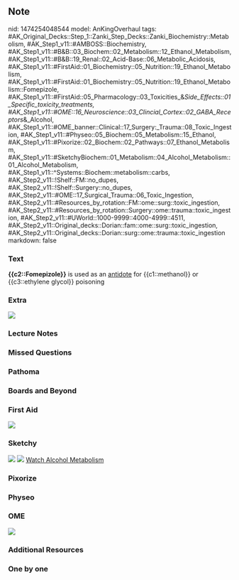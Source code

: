 ## Note
nid: 1474254048544
model: AnKingOverhaul
tags: #AK_Original_Decks::Step_1::Zanki_Step_Decks::Zanki_Biochemistry::Metabolism, #AK_Step1_v11::#AMBOSS::Biochemistry, #AK_Step1_v11::#B&B::03_Biochem::02_Metabolism::12_Ethanol_Metabolism, #AK_Step1_v11::#B&B::19_Renal::02_Acid-Base::06_Metabolic_Acidosis, #AK_Step1_v11::#FirstAid::01_Biochemistry::05_Nutrition::19_Ethanol_Metabolism, #AK_Step1_v11::#FirstAid::01_Biochemistry::05_Nutrition::19_Ethanol_Metabolism::Fomepizole, #AK_Step1_v11::#FirstAid::05_Pharmacology::03_Toxicities_&_Side_Effects::01_Specific_toxicity_treatments, #AK_Step1_v11::#OME::16_Neuroscience::03_Clincial_Cortex::02_GABA_Receptors_&_Alcohol, #AK_Step1_v11::#OME_banner::Clinical::17_Surgery:_Trauma::08_Toxic_Ingestion, #AK_Step1_v11::#Physeo::05_Biochem::05_Metabolism::15_Ethanol, #AK_Step1_v11::#Pixorize::02_Biochem::02_Pathways::07_Ethanol_Metabolism, #AK_Step1_v11::#SketchyBiochem::01_Metabolism::04_Alcohol_Metabolism::01_Alcohol_Metabolism, #AK_Step1_v11::^Systems::Biochem::metabolism::carbs, #AK_Step2_v11::!Shelf::FM::no_dupes, #AK_Step2_v11::!Shelf::Surgery::no_dupes, #AK_Step2_v11::#OME::17_Surgical_Trauma::06_Toxic_Ingestion, #AK_Step2_v11::#Resources_by_rotation::FM::ome::surg::toxic_ingestion, #AK_Step2_v11::#Resources_by_rotation::Surgery::ome::trauma::toxic_ingestion, #AK_Step2_v11::#UWorld::1000-9999::4000-4999::4511, #AK_Step2_v11::Original_decks::Dorian::fam::ome::surg::toxic_ingestion, #AK_Step2_v11::Original_decks::Dorian::surg::ome::trauma::toxic_ingestion
markdown: false

### Text
<div>
  <b>{{c2::Fomepizole}}</b> is used as an <u>antidote</u> for
  {{c1::methanol}} or {{c3::ethylene glycol}} poisoning
</div>

### Extra
<img src="paste-110728551858465.jpg">

### Lecture Notes


### Missed Questions


### Pathoma


### Boards and Beyond


### First Aid
<img src="tmpawYc_a.png">

### Sketchy
<img src="Screen%20Shot%202021-01-07%20at%2015.25.19.jpg">
<img src="Screen%20Shot%202021-01-07%20at%2015.25.35.jpg"> <a href=
"https://dashboard.sketchy.com/study/medical/courses/medical-biochemistry/units/medical-biochemistry-metabolism/videos/medical-biochemistry-metabolism-alcohol-metabolism-alcohol-metabolism?utm_source=anki&utm_medium=partnership&utm_campaign=february_update&utm_content=medical">
Watch Alcohol Metabolism</a>

### Pixorize


### Physeo


### OME
<div class="ome-widget">
  <a href=
  "https://onlinemeded.org/spa/surgery-trauma/toxic-ingestion/acquire?ref=anki">
  <img src="_OME_AnkiFlashcards_Lesson_3.png"></a>
</div>

### Additional Resources


### One by one

